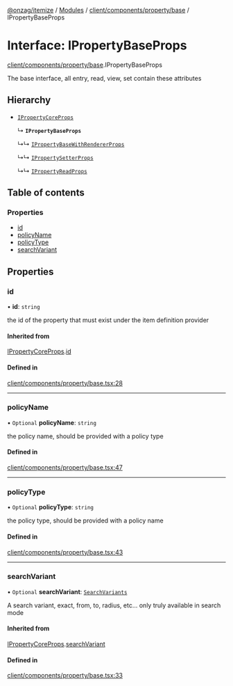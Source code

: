 [@onzag/itemize](../README.md) / [Modules](../modules.md) / [client/components/property/base](../modules/client_components_property_base.md) / IPropertyBaseProps

# Interface: IPropertyBaseProps

[client/components/property/base](../modules/client_components_property_base.md).IPropertyBaseProps

The base interface, all entry, read, view, set contain these attributes

## Hierarchy

- [`IPropertyCoreProps`](client_components_property_base.IPropertyCoreProps.md)

  ↳ **`IPropertyBaseProps`**

  ↳↳ [`IPropertyBaseWithRendererProps`](client_components_property_base.IPropertyBaseWithRendererProps.md)

  ↳↳ [`IPropertySetterProps`](client_components_property_base.IPropertySetterProps.md)

  ↳↳ [`IPropertyReadProps`](client_components_property_base.IPropertyReadProps.md)

## Table of contents

### Properties

- [id](client_components_property_base.IPropertyBaseProps.md#id)
- [policyName](client_components_property_base.IPropertyBaseProps.md#policyname)
- [policyType](client_components_property_base.IPropertyBaseProps.md#policytype)
- [searchVariant](client_components_property_base.IPropertyBaseProps.md#searchvariant)

## Properties

### id

• **id**: `string`

the id of the property that must exist under the item definition
provider

#### Inherited from

[IPropertyCoreProps](client_components_property_base.IPropertyCoreProps.md).[id](client_components_property_base.IPropertyCoreProps.md#id)

#### Defined in

[client/components/property/base.tsx:28](https://github.com/onzag/itemize/blob/f2f29986/client/components/property/base.tsx#L28)

___

### policyName

• `Optional` **policyName**: `string`

the policy name, should be provided with a policy type

#### Defined in

[client/components/property/base.tsx:47](https://github.com/onzag/itemize/blob/f2f29986/client/components/property/base.tsx#L47)

___

### policyType

• `Optional` **policyType**: `string`

the policy type, should be provided with a policy name

#### Defined in

[client/components/property/base.tsx:43](https://github.com/onzag/itemize/blob/f2f29986/client/components/property/base.tsx#L43)

___

### searchVariant

• `Optional` **searchVariant**: [`SearchVariants`](../modules/constants.md#searchvariants)

A search variant, exact, from, to, radius, etc...
only truly available in search mode

#### Inherited from

[IPropertyCoreProps](client_components_property_base.IPropertyCoreProps.md).[searchVariant](client_components_property_base.IPropertyCoreProps.md#searchvariant)

#### Defined in

[client/components/property/base.tsx:33](https://github.com/onzag/itemize/blob/f2f29986/client/components/property/base.tsx#L33)
